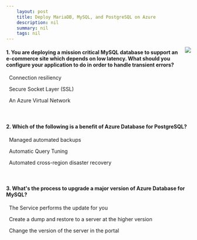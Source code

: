 ```yaml
---
    layout: post
    title: Deploy MariaDB, MySQL, and PostgreSQL on Azure 
    description: nil
    summary: nil
    tags: nil
---
```



 <a target="_blank" href="https://docs.microsoft.com/en-us/learn/modules/deploy-mariadb-mysql-postgresql-azure/7-knowledge-check/"><i class="fas fa-external-link-alt"></i> </a>
 <img align="right" src="https://docs.microsoft.com/en-us/learn/achievements/deploy-mariadb-mysql-and-postgresql-on-azure.svg">
####  1. You are deploying a mission critical MySQL database to support an e-commerce site which depends on low latency. What should you configure your application to do in order to handle transient errors?


<i class='fas fa-check-square' style='color: Dodgerblue;'></i> &nbsp;&nbsp;Connection resiliency

<i class='far fa-square'></i> &nbsp;&nbsp;Secure Socket Layer (SSL)

<i class='far fa-square'></i> &nbsp;&nbsp;An Azure Virtual Network
<br />
<br />
<br />

####  2. Which of the following is a benefit of Azure Database for PostgreSQL?


<i class='fas fa-check-square' style='color: Dodgerblue;'></i> &nbsp;&nbsp;Managed automated backups

<i class='far fa-square'></i> &nbsp;&nbsp;Automatic Query Tuning

<i class='far fa-square'></i> &nbsp;&nbsp;Automated cross-region disaster recovery
<br />
<br />
<br />

####  3. What's the process to upgrade a major version of Azure Database for MySQL?


<i class='far fa-square'></i> &nbsp;&nbsp;The Service performs the update for you

<i class='fas fa-check-square' style='color: Dodgerblue;'></i> &nbsp;&nbsp;Create a dump and restore to a server at the higher version

<i class='far fa-square'></i> &nbsp;&nbsp;Change the version of the server in the portal
<br />
<br />
<br />
